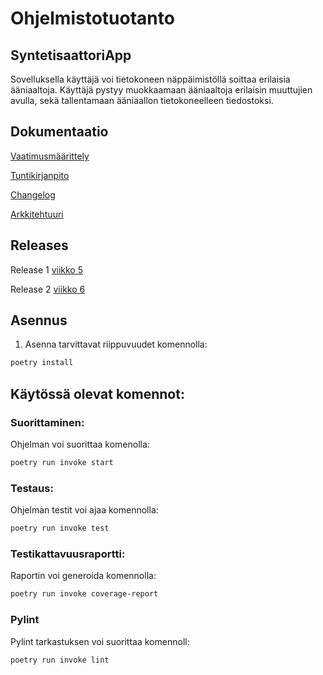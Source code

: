 # Ohjelmistotuotanto

## SyntetisaattoriApp

Sovelluksella käyttäjä voi tietokoneen näppäimistöllä soittaa erilaisia ääniaaltoja. Käyttäjä pystyy muokkaamaan ääniaaltoja erilaisin muuttujien avulla, sekä tallentamaan ääniaallon tietokoneelleen tiedostoksi. 

## Dokumentaatio 

[Vaatimusmäärittely](https://github.com/tykovas/ot-harjoitustyo/blob/master/synthesizerApp/documentation/vaatimusmaarittely.md)

[Tuntikirjanpito](https://github.com/tykovas/ot-harjoitustyo/blob/master/synthesizerApp/documentation/tuntikirjanpito.md)

[Changelog](https://github.com/tykovas/ot-harjoitustyo/blob/master/synthesizerApp/documentation/changelog.md)

[Arkkitehtuuri](https://github.com/tykovas/ot-harjoitustyo/blob/master/synthesizerApp/documentation/Arkkitehtuuri.md)

## Releases

Release 1 [viikko 5](https://github.com/tykovas/ot-harjoitustyo/releases/tag/viiko5)

Release 2 [viikko 6](https://github.com/tykovas/ot-harjoitustyo/releases/tag/viikko6)

## Asennus 

1. Asenna tarvittavat riippuvuudet komennolla:

```bash
poetry install
```

## Käytössä olevat komennot:

### Suorittaminen:

Ohjelman voi suorittaa komenolla:

```bash
poetry run invoke start
```

### Testaus:

Ohjelman testit voi ajaa komennolla:

```bash
poetry run invoke test
```

### Testikattavuusraportti:

Raportin voi generoida komennolla:

```bash
poetry run invoke coverage-report
```

### Pylint 

Pylint tarkastuksen voi suorittaa komennoll:

```bash
poetry run invoke lint
```




